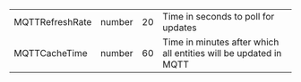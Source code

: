 



|   |   |   |   |
|---|---|---|---|
|MQTTRefreshRate| number| 20| Time in seconds to poll for updates|
|MQTTCacheTime|	number|	60|Time in minutes after which all entities will be updated in MQTT|
